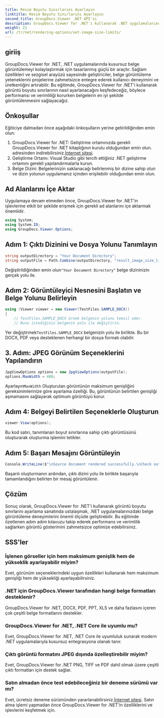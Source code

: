 ```yaml
---
title: Resim Boyutu Sınırlarını Ayarlayın
linktitle: Resim Boyutu Sınırlarını Ayarlayın
second_title: GroupDocs.Viewer .NET API'si
description: GroupDocs.Viewer for .NET'i kullanarak .NET uygulamalarında görüntü boyutu sınırlarını zahmetsizce nasıl ayarlayacağınızı öğrenin ve belge görüntüleme deneyimlerini geliştirin.
weight: 21
url: /tr/net/rendering-options/set-image-size-limits/
---
```

## giriiş
GroupDocs.Viewer for .NET, .NET uygulamalarında kusursuz belge görüntülemeyi kolaylaştırmak için tasarlanmış güçlü bir araçtır. Sağlam özellikleri ve sezgisel arayüzü sayesinde geliştiriciler, belge görüntüleme yeteneklerini projelerine zahmetsizce entegre ederek kullanıcı deneyimini ve üretkenliğini artırabilir. Bu eğitimde, GroupDocs.Viewer for .NET'i kullanarak görüntü boyutu sınırlarının nasıl ayarlanacağını keşfedeceğiz, böylece performansı ve verimliliği korurken belgelerin en iyi şekilde görüntülenmesini sağlayacağız.
## Önkoşullar
Eğiticiye dalmadan önce aşağıdaki önkoşulların yerine getirildiğinden emin olun:
1.  GroupDocs.Viewer for .NET: Geliştirme ortamınızda gerekli GroupDocs.Viewer for .NET kitaplığının kurulu olduğundan emin olun. adresinden indirebilirsiniz.[İnternet sitesi](https://releases.groupdocs.com/viewer/net/).
2. Geliştirme Ortamı: Visual Studio gibi tercih ettiğiniz .NET geliştirme ortamını gerekli yapılandırmalarla kurun.
3. Belge Dizini: Belgelerinizin saklanacağı belirlenmiş bir dizine sahip olun ve dizin yolunun uygulamanız içinden erişilebilir olduğundan emin olun.

## Ad Alanlarını İçe Aktar
Uygulamaya devam etmeden önce, GroupDocs.Viewer for .NET'in işlevlerine etkili bir şekilde erişmek için gerekli ad alanlarını içe aktarmak önemlidir.
```csharp
using System;
using System.IO;
using GroupDocs.Viewer.Options;
```
## Adım 1: Çıktı Dizinini ve Dosya Yolunu Tanımlayın
```csharp
string outputDirectory = "Your Document Directory";
string outputFile = Path.Combine(outputDirectory, "result_image_size_limit.jpg");
```
 Değiştirildiğinden emin olun`"Your Document Directory"` belge dizininizin gerçek yolu ile.
## Adım 2: Görüntüleyici Nesnesini Başlatın ve Belge Yolunu Belirleyin
```csharp
using (Viewer viewer = new Viewer(TestFiles.SAMPLE_DOCX))
{
    // TestFiles.SAMPLE_DOCX örnek belgenin yolunu temsil eder.
    // Bunu istediğiniz belgenin yolu ile değiştirin.
```
 Yer değiştirmek`TestFiles.SAMPLE_DOCX` belgenizin yolu ile birlikte. Bu bir DOCX, PDF veya desteklenen herhangi bir dosya formatı olabilir.
## 3. Adım: JPEG Görünüm Seçeneklerini Yapılandırın
```csharp
JpgViewOptions options = new JpgViewOptions(outputFile);
options.MaxWidth = 400;
```
 Ayarlayın`MaxWidth` Oluşturulan görüntünün maksimum genişliğini gereksinimlerinize göre ayarlama özelliği. Bu, görüntünün belirtilen genişliği aşmamasını sağlayarak optimum görüntüyü korur.
## Adım 4: Belgeyi Belirtilen Seçeneklerle Oluşturun
```csharp
viewer.View(options);
```
Bu kod satırı, tanımlanan boyut sınırlarına sahip çıktı görüntüsünü oluşturarak oluşturma işlemini tetikler.
## Adım 5: Başarı Mesajını Görüntüleyin
```csharp
Console.WriteLine($"\nSource document rendered successfully.\nCheck output in {outputDirectory}.");
```
Başarılı oluşturmanın ardından, çıktı dizini yolu ile birlikte başarıyla tamamlandığını belirten bir mesaj görüntülenir.

## Çözüm
Sonuç olarak, GroupDocs.Viewer for .NET'i kullanarak görüntü boyutu sınırlarını ayarlama sanatında ustalaşmak, .NET uygulamalarınızdaki belge görüntüleme deneyimlerini önemli ölçüde geliştirebilir. Bu eğitimde özetlenen adım adım kılavuzu takip ederek performans ve verimlilik sağlarken görüntü gösterimini zahmetsizce optimize edebilirsiniz.
## SSS'ler
### İşlenen görseller için hem maksimum genişlik hem de yükseklik ayarlayabilir miyim?
Evet, görünüm seçeneklerindeki uygun özellikleri kullanarak hem maksimum genişliği hem de yüksekliği ayarlayabilirsiniz.
### .NET için GroupDocs.Viewer tarafından hangi belge formatları desteklenir?
GroupDocs.Viewer for .NET, DOCX, PDF, PPT, XLS ve daha fazlasını içeren çok çeşitli belge formatlarını destekler.
### GroupDocs.Viewer for .NET, .NET Core ile uyumlu mu?
Evet, GroupDocs.Viewer for .NET, .NET Core ile uyumluluk sunarak modern .NET uygulamalarıyla kusursuz entegrasyona olanak tanır.
### Çıktı görüntü formatını JPEG dışında özelleştirebilir miyim?
Evet, GroupDocs.Viewer for .NET PNG, TIFF ve PDF dahil olmak üzere çeşitli çıktı formatları için destek sağlar.
### Satın almadan önce test edebileceğiniz bir deneme sürümü var mı?
 Evet, ücretsiz deneme sürümünden yararlanabilirsiniz.[İnternet sitesi](https://releases.groupdocs.com/viewer/net/). Satın alma işlemi yapmadan önce GroupDocs.Viewer for .NET'in özelliklerini ve işlevlerini keşfetmek için.